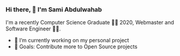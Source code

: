 ### Hi there, 👋 I'm Sami Abdulwahab 

<!--
**sami800/sami800** is a ✨ _special_ ✨ repository because its `README.md` (this file) appears on your GitHub profile. -->

I'm a recently Computer Science Graduate 👨‍🎓 2020,
Webmaster and Software Engineer 👨‍💻.

- 🔭 I’m currently working on my personal project
- 🥅 Goals: Contribute more to Open Source projects


